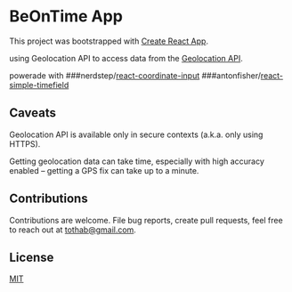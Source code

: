 # BeOnTime App

This project was bootstrapped with [Create React App](https://github.com/facebook/create-react-app).

using Geolocation API to access data from the [Geolocation API](https://developer.mozilla.org/en-US/docs/Web/API/Geolocation_API).


powerade with 
###nerdstep/[react-coordinate-input]
###antonfisher/[react-simple-timefield]


## Caveats

Geolocation API is available only in secure contexts (a.k.a. only using HTTPS).

Getting geolocation data can take time, especially with high accuracy enabled – getting a GPS fix can take up to a minute.

## Contributions

Contributions are welcome. File bug reports, create pull requests, feel free to reach out at tothab@gmail.com.

## License

[MIT](./LICENSE)


[react-coordinate-input]: https://github.com/nerdstep/react-coordinate-input
[react-simple-timefield]: https://github.com/antonfisher/react-simple-timefield
